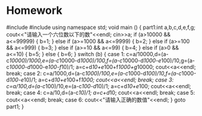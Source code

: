 # Homework
#include <iostream>
#include <cmath>
using namespace std;
void main ()
{
	part1:int a,b,c,d,e,f,g;
    cout<<"请输入一个六位数以下的数"<<endl;
	cin>>a;
	if (a>10000 && a<=99999)
	{
		b=1;
	}
	else if (a>=1000 && a<=9999)
	{
		b=2;
	}
	else if (a>=100 && a<=999)
	{
		b=3;
	}
	else if (a>=10 && a<=99)
	{
		b=4;
	}
	else if (a>0 && a<=10)
	{
		b=5;
	}
	else 
	{
		b=6;
	}
	switch (b)
	{
	case 1: c=a/10000,d=(a-c*10000)/1000,e=(a-c*10000-d*1000)/100,f=(a-c*10000-d*1000-e*100)/10,g=(a-c*10000-d*1000-e*100-f*10)/1;
		a=c+d*10+e*100+f*1000+g*10000;
		cout<<a<<endl;
		break;
	case 2: c=a/1000,d=(a-c*1000)/100,e=(a-c*1000-d*100)/10,f=(a-c*1000-d*100-e*10)/1;
		a=c+d*10+e*100+f*1000;
		cout<<a<<endl;
		break;
	case 3: c=a/100,d=(a-c*100)/10,e=(a-c*100-d*10)/1;
		a=c+d*10+e*100;
		cout<<a<<endl;
		break;
	case 4: c=a/10,d=(a-c*10)/1;
		a=c+d*10;
		cout<<a<<endl;
		break;
	case 5: cout<<a<<endl;
		break;
	case 6: cout<<"请输入正确的数值"<<endl;
	}
	goto part1;
}

